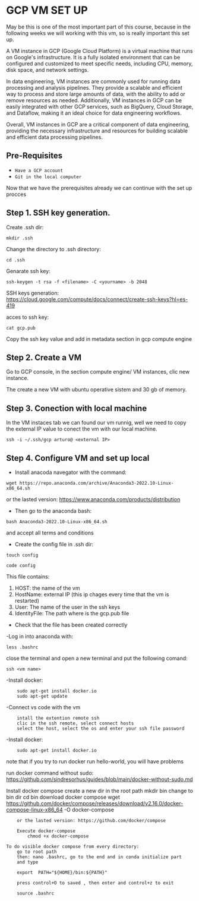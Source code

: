 # GCP VM SET UP

May be this is one of the most important part of this course, because in the following weeks we will working with this vm, so is really important this set up. 

A VM instance in GCP (Google Cloud Platform) is a virtual machine that runs on Google's infrastructure. It is a fully isolated environment that can be configured and customized to meet specific needs, including CPU, memory, disk space, and network settings.

In data engineering, VM instances are commonly used for running data processing and analysis pipelines. They provide a scalable and efficient way to process and store large amounts of data, with the ability to add or remove resources as needed. Additionally, VM instances in GCP can be easily integrated with other GCP services, such as BigQuery, Cloud Storage, and Dataflow, making it an ideal choice for data engineering workflows.

Overall, VM instances in GCP are a critical component of data engineering, providing the necessary infrastructure and resources for building scalable and efficient data processing pipelines.

## Pre-Requisites
- `Have a GCP account`
- `Git in the local computer`

Now that we have the prerequisites already we can continue with the set up procces

## Step 1. SSH key generation.

Create .ssh dir:

 `mkdir .ssh` 

Change the directory to .ssh directory: 

 `cd .ssh`

Genarate ssh key: 

 `ssh-keygen -t rsa -f <filename> -C <yourname> -b 2048`

SSH keys generation: https://cloud.google.com/compute/docs/connect/create-ssh-keys?hl=es-419

acces to ssh key: 

 `cat gcp.pub`

Copy the ssh key value and add in metadata section in gcp compute engine


## Step 2. Create a VM 

Go to GCP console, in the section compute engine/ VM instances, clic new instance. 

The create a new VM with ubuntu operative sistem and 30 gb of memory.

## Step 3. Conection with local machine

In the VM instaces tab we can found our vm runnig, well we need to copy the external IP value to conect the vm with our local machine.

`ssh -i ~/.ssh/gcp arturo@ <external IP>`

## Step 4. Configure VM and set up local    

- Install anacoda navegator with the command:

 `wget https://repo.anaconda.com/archive/Anaconda3-2022.10-Linux-x86_64.sh`

or the lasted version: https://www.anaconda.com/products/distribution

- Then go to the anaconda bash:

 `bash Anaconda3-2022.10-Linux-x86_64.sh`

and accept all terms and conditions

- Create the config file in .ssh dir:

`touch config`

`code config`

This file contains:
            
1. HOST: the name of the vm 
2. HostName: external IP (this ip chages every time that the vm is restarted)
3. User: The name of the user in the ssh keys
4. IdentityFile: The path where is the gcp.pub file
    
- Check that the file has been created correctly

-Log in into anaconda with:

`less .bashrc`
    
close the terminal and open a new terminal and put the following comand:

`ssh <vm name>`

-Install docker:

        sudo apt-get install docker.io
        sudo apt-get update

-Connect vs code with the vm

        intall the extention remote ssh
        clic in the ssh remote, select connect hosts 
        select the host, select the os and enter your ssh file password

-Install docker:

        sudo apt-get install docker.io

note that if you try to run docker run hello-world, you will have problems 

run docker command without sudo: https://github.com/sindresorhus/guides/blob/main/docker-without-sudo.md
    

Install docker compose
        create a new dir in the root path
            mkdir bin
        change to bin dir
            cd bin
        download docker compose 
            wget https://github.com/docker/compose/releases/download/v2.16.0/docker-compose-linux-x86_64 -O docker-compose

        or the lasted version: https://github.com/docker/compose

        Execute docker-compose
            chmod +x docker-compose
        
    To do visible docker compose from every directory:
        go to root path
        then: nano .bashrc, go to the end and in conda initialize part 
        and type

        export  PATH="${HOME}/bin:${PATH}"

        press control+O to saved , then enter and control+z to exit
    
        source .bashrc







    














    